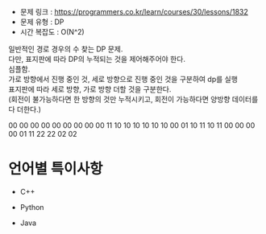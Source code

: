 * 문제 링크 : https://programmers.co.kr/learn/courses/30/lessons/1832
* 문제 유형 : DP
* 시간 복잡도 : O(N^2)

일반적인 경로 경우의 수 찾는 DP 문제.  
다만, 표지판에 따라 DP의 누적되는 것을 제어해주어야 한다.  
심플함.  
가로 방향에서 진행 중인 것, 세로 방향으로 진행 중인 것을 구분하여 dp를 실행  
표지판에 따라 세로 방향, 가로 방향 더할 것을 구분한다.  
(회전이 불가능하다면 한 방향의 것만 누적시키고, 회전이 가능하다면 양방향 데이터를 다 더한다.)


00 00 00 00 00 00 00 00
00 11 10 10 10 10 10 10
00 01 10 11 10 11 00 00
00 00 01 11 22 22 02 02

# 언어별 특이사항

- C++

- Python

- Java

